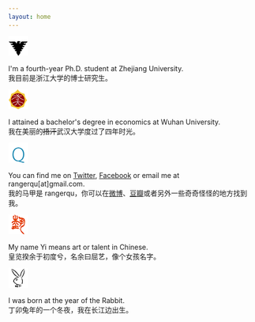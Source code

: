 ```yaml
---
layout: home
---
```


![zju](/img/zju.png)

I'm a fourth-year Ph.D. student at Zhejiang University.  
我目前是浙江大学的博士研究生。

![whu](/img/whu.png)

I attained a bachelor's degree in economics at Wuhan University.  
我在美丽的<strike>捂汗</strike>武汉大学度过了四年时光。

![id](/img/id.png)

You can find me on [Twitter](https://twitter.com/rangerqu), [Facebook](https://www.facebook.com/rangerqu) or email me at rangerqu[at]gmail.com.  
我的马甲是 rangerqu，你可以在[微博](http://weibo.com/rangerqu)、[豆瓣](http://www.douban.com/people/rangerqu/)或者另外一些奇奇怪怪的地方找到我。

![name](/img/name.png)

My name Yi means art or talent in Chinese.  
皇览揆余于初度兮，名余曰屈艺，像个女孩名字。

![birth](/img/birth.png)

I was born at the year of the Rabbit.  
丁卯兔年的一个冬夜，我在长江边出生。
